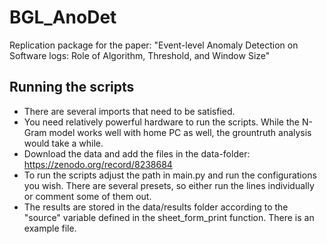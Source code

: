 # BGL_AnoDet

Replication package for the paper: "Event-level Anomaly Detection on Software logs: Role of Algorithm, Threshold, and Window Size"

## Running the scripts

- There are several imports that need to be satisfied. 
- You need relatively powerful hardware to run the scripts. While the N-Gram model works well with home PC as well, the grountruth analysis would take a while.
- Download the data and add the files in the data-folder: https://zenodo.org/record/8238684
- To run the scripts adjust the path in main.py and run the configurations you wish. There are several presets, so either run the lines individually or comment some of them out.
- The results are stored in the data/results folder according to the "source" variable defined in the sheet_form_print function. There is an example file.
